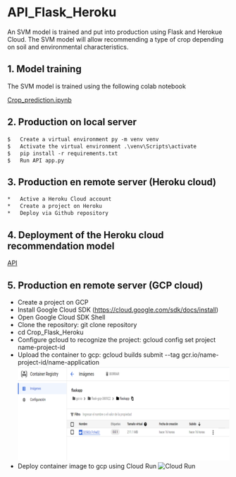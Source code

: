 # API_Flask_Heroku
An SVM model is trained and put into production using Flask and Herokue Cloud. The SVM model will allow recommending a type of crop depending on soil and environmental characteristics.

##  1. Model training
The SVM model is trained using the following colab notebook

   [Crop_prediction.ipynb]()

##  2. Production on local server 


    $   Create a virtual environment py -m venv venv
    $   Activate the virtual environment .\venv\Scripts\activate
    $   pip install -r requirements.txt
    $   Run API app.py
    
##  3. Production en remote server (Heroku cloud)

    *   Active a Heroku Cloud account
    *   Create a project on Heroku
    *   Deploy via Github repository
 
## 4. Deployment of the Heroku cloud recommendation model

[API](https://cropapi.herokuapp.com/) 
    
##  5. Production en remote server (GCP cloud)
   * Create a project on GCP
   * Install Google Cloud SDK
   (https://cloud.google.com/sdk/docs/install)
   * Open Google Cloud SDK Shell
   * Clone the repository: git clone repository
   * cd Crop_Flask_Heroku
   * Configure gcloud to recognize the project: gcloud config set project name-project-id
   * Upload the container to gcp: gcloud builds submit --tag gcr.io/name-project-id/name-application
 ![Container Registry](https://github.com/cquinayas/Crop_Flask_Heroku/blob/main/container.png)
   * Deploy container image to gcp using Cloud Run
 ![Cloud Run]()
   
   
